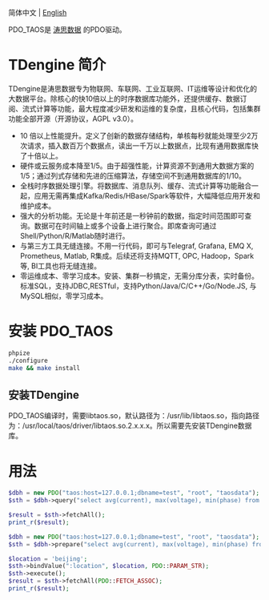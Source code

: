 简体中文 | [English](./README.md)

PDO_TAOS是 [涛思数据](https://github.com/taosdata/TDengine) 的PDO驱动。

# TDengine 简介

TDengine是涛思数据专为物联网、车联网、工业互联网、IT运维等设计和优化的大数据平台。除核心的快10倍以上的时序数据库功能外，还提供缓存、数据订阅、流式计算等功能，最大程度减少研发和运维的复杂度，且核心代码，包括集群功能全部开源（开源协议，AGPL v3.0）。

- 10 倍以上性能提升。定义了创新的数据存储结构，单核每秒就能处理至少2万次请求，插入数百万个数据点，读出一千万以上数据点，比现有通用数据库快了十倍以上。
- 硬件或云服务成本降至1/5。由于超强性能，计算资源不到通用大数据方案的1/5；通过列式存储和先进的压缩算法，存储空间不到通用数据库的1/10。
- 全栈时序数据处理引擎。将数据库、消息队列、缓存、流式计算等功能融合一起，应用无需再集成Kafka/Redis/HBase/Spark等软件，大幅降低应用开发和维护成本。
- 强大的分析功能。无论是十年前还是一秒钟前的数据，指定时间范围即可查询。数据可在时间轴上或多个设备上进行聚合。即席查询可通过Shell/Python/R/Matlab随时进行。
- 与第三方工具无缝连接。不用一行代码，即可与Telegraf, Grafana, EMQ X, Prometheus, Matlab, R集成。后续还将支持MQTT, OPC, Hadoop，Spark等, BI工具也将无缝连接。
- 零运维成本、零学习成本。安装、集群一秒搞定，无需分库分表，实时备份。标准SQL，支持JDBC,RESTful，支持Python/Java/C/C++/Go/Node.JS, 与MySQL相似，零学习成本。


# 安装 PDO_TAOS
```bash
phpize
./configure
make && make install
```

## 安装TDengine
PDO_TAOS编译时，需要libtaos.so，默认路径为：/usr/lib/libtaos.so，指向路径为：/usr/local/taos/driver/libtaos.so.2.x.x.x。所以需要先安装TDengine数据库。

# 用法
```php
$dbh = new PDO("taos:host=127.0.0.1;dbname=test", "root", "taosdata");
$sth = $dbh->query("select avg(current), max(voltage), min(phase) from meters where location='beijing'");

$result = $sth->fetchAll();
print_r($result);
```

```php
$dbh = new PDO("taos:host=127.0.0.1;dbname=test", "root", "taosdata");
$sth = $dbh->prepare("select avg(current), max(voltage), min(phase) from meters where location=:location");

$location = 'beijing';
$sth->bindValue(":location", $location, PDO::PARAM_STR);
$sth->execute();
$result = $sth->fetchAll(PDO::FETCH_ASSOC);
print_r($result);
```


